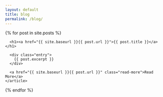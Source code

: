 ```yaml
---
layout: default
title: blog
permalink: /blog/
---
```


<div class="posts">
  {% for post in site.posts %}
    <article class="post {{ post.tag }}">

      <h1><a href="{{ site.baseurl }}{{ post.url }}">{{ post.title }}</a></h1>

      <div class="entry">
        {{ post.excerpt }}
      </div>

      <a href="{{ site.baseurl }}{{ post.url }}" class="read-more">Read More</a>
    </article>
  {% endfor %}